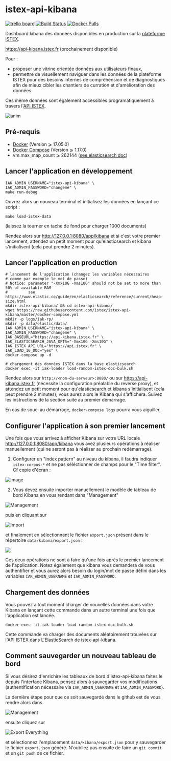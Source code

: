 # istex-api-kibana

[![trello board](https://user-images.githubusercontent.com/328244/32807531-72d5f4ca-c990-11e7-961e-8e06d34e2ef7.png)](https://trello.com/b/BBKDj5Dd/istex-api-kibana) [![Build Status](https://travis-ci.org/istex/istex-api-kibana.svg?branch=master)](https://travis-ci.org/istex/istex-api-kibana) [![Docker Pulls](https://img.shields.io/docker/pulls/istex/istex-api-kibana.svg)](https://registry.hub.docker.com/u/istex/istex-api-kibana/)

Dashboard kibana des données disponibles en production sur la [plateforme ISTEX](http://www.istex.fr).

https://api-kibana.istex.fr (prochainement disponible)

Pour :
- proposer une vitrine orientée données aux utilisateurs finaux,
- permettre de visuellement naviguer dans les données de la plateforme ISTEX pour des besoins internes de compréhension et de diagnostiques afin de mieux cibler les chantiers de curration et d'amélioration des données.

Ces même données sont également accessibles programatiquement à travers l'[API ISTEX](https://api.istex.fr).

![anim](https://user-images.githubusercontent.com/328244/32807575-9651c5c8-c990-11e7-9610-4cbb19dd6734.gif)


## Pré-requis

- [Docker](https://docs.docker.com/engine/installation/) (Version ⩾ 17.05.0)
- [Docker Compose](https://docs.docker.com/compose/install/) (Version ⩾ 1.17.0)
- vm.max_map_count ⩾ 262144 ([see elasticsearch doc](https://www.elastic.co/guide/en/elasticsearch/reference/current/docker.html#docker-cli-run-prod-mode))

## Lancer l'application en développement

```shell
IAK_ADMIN_USERNAME="istex-api-kibana" \
IAK_ADMIN_PASSWORD="changeme" \
make run-debug
```

Ouvrez alors un nouveau terminal et initialisez les données en lançant ce script :

```shell
make load-istex-data
```
(laissez la tourner en tache de fond pour charger 1000 documents)

Rendez alors sur http://127.0.0.1:8080/app/kibana et si c'est votre premier lancement, attendez un petit moment  pour qu'elasticsearch et kibana s'initialisent (cela peut prendre 2 minutes).

## Lancer l'application en production

```shell
# lancement de l'application (changez les variables nécessaires 
# comme par exemple le mot de passe)
# Notice: parameter "-Xmx10G -Xms10G" should not be set to more than 50% of available RAM
#         see https://www.elastic.co/guide/en/elasticsearch/reference/current/heap-size.html
mkdir istex-api-kibana/ && cd istex-api-kibana/
wget https://raw.githubusercontent.com/istex/istex-api-kibana/master/docker-compose.yml
mkdir -p logs/iak-rp/
mkdir -p data/elastic/data/
IAK_ADMIN_USERNAME="istex-api-kibana" \
IAK_ADMIN_PASSWORD="changeme" \
IAK_BASEURL="https://api-kibana.istex.fr" \
IAK_ELASTICSEARCH_JAVA_OPTS="-Xmx10G -Xms10G" \
IAK_ISTEX_API_URL="https://api.istex.fr" \
IAK_LOAD_10_DOC="yes" \
docker-compose up -d

# chargement des données ISTEX dans la base elasticsearch
docker exec -it iak-loader load-random-istex-doc-bulk.sh
```



Rendez alors sur ``http://<nom-du-serveur>:8080/`` ou sur https://api-kibana.istex.fr (nécessite la configuration préalable du reverse proxy), et attendez un petit moment  pour qu'elasticsearch et kibana s'initialisent (cela peut prendre 2 minutes), vous aurez alors le Kibana qui s'affichera. Suivez les instructions de la section suite au premier démarrage.

En cas de souci au démarrage, ``docker-compose logs`` pourra vous aiguiller.

## Configurer l'application à son premier lancement

Une fois que vous arrivez à afficher Kibana sur votre URL locale http://127.0.0.1:8080/app/kibana vous avez plusieurs opérations à réaliser manuellement (qui ne seront pas à réaliser au prochain redémarrage).

1) Configurer un "index pattern" au niveau du kibana, il faudra indiquer ``istex-corpus-*`` et ne pas séléctionner de champs pour le "Time filter". Cf copie d'écran :

![image](https://user-images.githubusercontent.com/328244/33234970-a257d37e-d22f-11e7-95e6-6b2826956695.png)

2) Vous devez ensuite importer manuellement le modèle de tableau de bord Kibana en vous rendant dans "Management"

![Management](https://user-images.githubusercontent.com/328244/32851436-3a80c0fa-ca35-11e7-8744-bc7ec552aa0c.png) 



puis en cliquant sur

![Import](https://user-images.githubusercontent.com/328244/32851531-778dd172-ca35-11e7-8fa7-b7ca0c8bc7d9.png) 



et finalement en sélectionnant le fichier ``export.json`` présent dans le répertoire ``data/kibana/export.json`` :



![](https://user-images.githubusercontent.com/328244/32851512-69f484fc-ca35-11e7-91a2-4881022c37fc.png)



Ces deux opérations ne sont à faire qu'une fois après le premier lancement de l'application. Notez également que kibana vous demandera de vous authentifier et vous aurez alors besoin du login/mot de passe défini dans les variables ``IAK_ADMIN_USERNAME`` et ``IAK_ADMIN_PASSWORD``.

## Chargement des données

Vous pouvez à tout moment charger de nouvelles données dans votre Kibana en lançant cette commande dans un autre terminal une fois que l'application est lancée.

```shell
docker exec -it iak-loader load-random-istex-doc-bulk.sh
```

Cette commande va charger des documents aléatoirement trouvées sur l'API ISTEX dans L'ElasticSearch de istex-api-kibana.

## Comment sauvegarder un nouveau tableau de bord

Si vous désirez d'enrichire les tableaux de bord d'istex-api-kibana faites le depuis l'interface Kibana, pensez alors à sauvegarder vos modifications (authentification nécessaire via ``IAK_ADMIN_USERNAME`` et ``IAK_ADMIN_PASSWORD``).

La dernière étape pour que ce soit sauvegardé dans le github est de vous rendre alors dans

![Management](https://user-images.githubusercontent.com/328244/32851436-3a80c0fa-ca35-11e7-8744-bc7ec552aa0c.png)

ensuite cliquez sur

![Export Everything](https://user-images.githubusercontent.com/328244/32851462-4db5756c-ca35-11e7-820a-4994188b117d.png)

et sélectionnez l'emplacement ``data/kibana/export.json`` pour y sauvegarder le fichier ``export.json`` généré. N'oubliez pas ensuite de faire un ``git commit`` et un ``git push`` de ce fichier.
